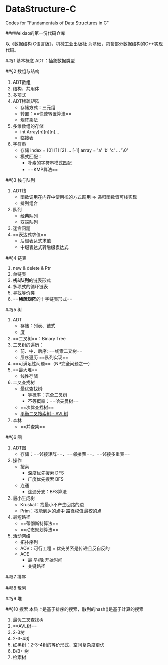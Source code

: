 # DataStructure-C
Codes for "Fundamentals of Data Structures in C"


###Weixiao的第一份代码仓库

以《数据结构 C语言版》，机械工业出版社 为基础，包含部分数据结构的C++实现代码。


##§1 基本概念
ADT：抽象数据类型


##§2 数组与结构
1. ADT数组
2. 结构、共用体
3. 多项式
4. ADT稀疏矩阵
   + 存储方式：三元组
   + 转置：==快速转置算法==
   + 矩阵乘法
5. 多维数组的存储
   + int Array[n][n][n]...
   + 临接表
6. 字符串
   + 存储
   index = [0] [1] [2] ... [-1]
   array = 'a' 'b' 'c' ... '\0'
   + 模式匹配：
      + 朴素的字符串模式匹配
      + ==KMP算法==


##§3 栈与队列
   1. ADT栈
      + 函数调用在内存中使用栈的方式调用 => 递归函数皆可栈实现
      + 排列组合
   2. 队列
      + 经典队列
      + 双端队列
   3. 迷宫问题
   4. ==表达式求值==
      + 后缀表达式求值
      + 中缀表达式转后缀表达式
      

##§4 链表
   1. new & delete & Ptr
   2. 单链表
   3. **栈**&**队列**的链表形式
   4. 多项式的循环链表
   5. 寻找等价类
   6. ==**稀疏矩阵**的十字链表形式==

##§5 树
   1. ADT
      + 存储：列表、链式
      + 度
   2. ==二叉树==：Binary Tree
   3. 二叉树的遍历：
      + 前、中、后序:
      ==线索二叉树==
      + 层序遍历
      ==队列实现==
   4. ==可满足性问题==（NP完全问题之一）
   5. ==最大堆==
      + 线性存储
   6. 二叉查找树
      + 最优查找树:
         + 等概率：完全二叉树
         + 不等概率：==哈夫曼树==
      + ==次优查找树==
      + [平衡二叉搜索树 - AVL树](/Users/weixiaozhan/Develop/DataStructure-C/README.md)
   7. 森林
      + ==并查集==

##§6 图
   1. ADT图
      + 存储：==邻接矩阵==、==邻接表==、==邻接多重表==
   2. 操作
      + 搜索
         + 深度优先搜索 DFS
         + 广度优先搜索 BFS
      + 连通
         + 连通分支：BFS算法
   3. 最小生成树
      + Kruskal：找最小不产生回路的边
      + Prim：找能到达的点中 路径权值最校的点
   4. 最短路径
      + ==蒂彻斯特算法==
      + ==动态规划算法==
   5. 活动网络
      + 拓扑序列
      + AOV：可行工程 = 优先关系是传递且反自反的
      + AOE
         + 最 早/晚 开始时间
         + 关键路径

##§7 排序

##§8 散列

##§9 堆

##§10 搜索
本质上是基于排序的搜索，散列的hash()是基于计算的搜索
   1. 最优二叉查找树
   2. ==AVL树==
   3. 2-3树
   4. 2-3-4树
   5. 红黑树：2-3-4树的等价形式，空间复杂度更优 
   6. B/B+ 树
   7. 检索树



